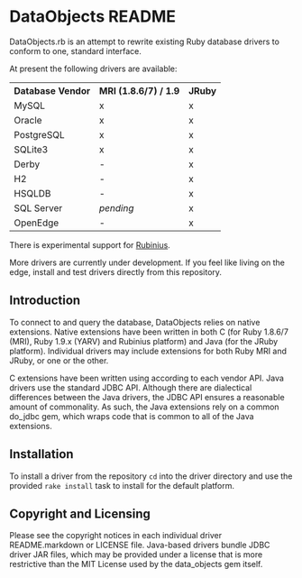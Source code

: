DataObjects README
==================

DataObjects.rb is an attempt to rewrite existing Ruby database drivers to
conform to one, standard interface.

At present the following drivers are available:

<table>
  <tr>
    <th>Database Vendor</th>
    <th>MRI (1.8.6/7) / 1.9</th>
    <th>JRuby</th>
  </tr>
  <tr>
    <td>MySQL</td>
    <td>x</td>
    <td>x</td></tr>
  <tr>
    <td>Oracle</td>
    <td>x</td>
    <td>x</td></tr>
  <tr>
    <td>PostgreSQL</td>
    <td>x</td>
    <td>x</td></tr>
  <tr>
    <td>SQLite3</td>
    <td>x</td>
    <td>x</td></tr>
  <tr>
    <td>Derby</td>
    <td>-</td>
    <td>x</td></tr>
  <tr>
    <td>H2</td>
    <td>-</td>
    <td>x</td></tr>
  <tr>
    <td>HSQLDB</td>
    <td>-</td>
    <td>x</td></tr>
  <tr>
    <td>SQL Server</td>
    <td><em>pending</em></td>
    <td>x</td></tr>
  <tr>
    <td>OpenEdge</td>
    <td>-</td>
    <td>x</td></tr>
</table>

There is experimental support for [Rubinius][rubinius].

More drivers are
currently under development. If you feel like living on the edge, install and
test drivers directly from this repository.

Introduction
------------

To connect to and query the database, DataObjects relies on native extensions.
Native extensions have been written in both C (for Ruby 1.8.6/7 (MRI), Ruby
1.9.x (YARV) and Rubinius platform) and Java (for the JRuby platform).
Individual drivers may include extensions for both Ruby MRI and JRuby, or one
or the other.

C extensions have been written using according to each vendor API. Java drivers
use the standard JDBC API. Although there are dialectical differences between
the Java drivers, the JDBC API ensures a reasonable amount of commonality. As
such, the Java extensions rely on a common do\_jdbc gem, which wraps code that
is common to all of the Java extensions.

Installation
------------

To install a driver from the repository `cd` into the driver directory and use
the provided `rake install` task to install for the default platform.

Copyright and Licensing
-----------------------

Please see the copyright notices in each individual driver README.markdown or
LICENSE file. Java-based drivers bundle JDBC driver JAR files, which may be
provided under a license that is more restrictive than the MIT License used by the
data\_objects gem itself.

[rubinius]:http://rubini.us/
